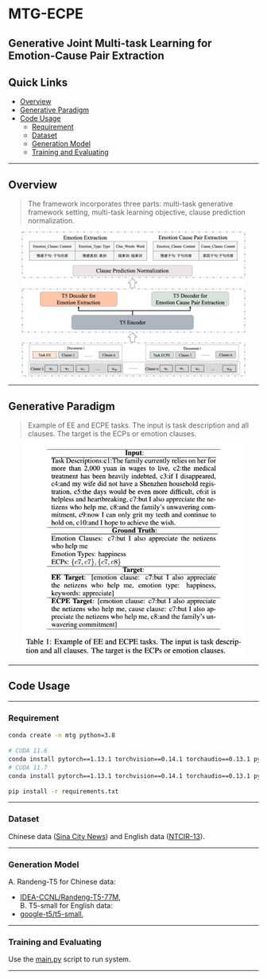 # MTG-ECPE

## Generative Joint Multi-task Learning for Emotion-Cause Pair Extraction

## Quick Links
- [Overview](#overview)
- [Generative Paradigm](#generative_paradigm)
- [Code Usage](#code)
  - [Requirement](#requirement)
  - [Dataset](#data)
  - [Generation Model](#g_model)
  - [Training and Evaluating](#train&eval)


----------

## Overview<a name="overview" />

> The framework incorporates three parts: multi-task generative framework setting, multi-task learning objective, clause prediction normalization.

<p align="center">
  <img src="./figures/fig2.jpg" width="450"/>
</p>

----------
## Generative Paradigm<a name="generative_paradigm" />

> Example of EE and ECPE tasks. The input is task description and all clauses. The target is the ECPs or emotion clauses.

<p align="center">
  <img src="./figures/table1.jpg" width="450"/>
</p>

----------

## Code Usage<a name="code" />


----------
### Requirement<a name="requirement" />

``` bash 
conda create -n mtg python=3.8
```

``` bash
# CUDA 11.6
conda install pytorch==1.13.1 torchvision==0.14.1 torchaudio==0.13.1 pytorch-cuda=11.6 -c pytorch -c nvidia
# CUDA 11.7
conda install pytorch==1.13.1 torchvision==0.14.1 torchaudio==0.13.1 pytorch-cuda=11.7 -c pytorch -c nvidia
```

```bash
pip install -r requirements.txt
```

----------

### Dataset<a name="data" />

Chinese data ([Sina City News](data%ecpe%eca_cn-10)) and English data ([NTCIR-13](data%ecpe%eca_eng)).

----------
### Generation Model<a name="g_model" />

A. Randeng-T5 for Chinese data: 
  - [IDEA-CCNL/Randeng-T5-77M](https://huggingface.co/IDEA-CCNL/Randeng-T5-77M),  
B. T5-small for English data:
  - [google-t5/t5-small](https://huggingface.co/google-t5/t5-small), 

----------
### Training and Evaluating<a name="train&eval" />

Use the [main.py](main.py) script to run system. 

----------

